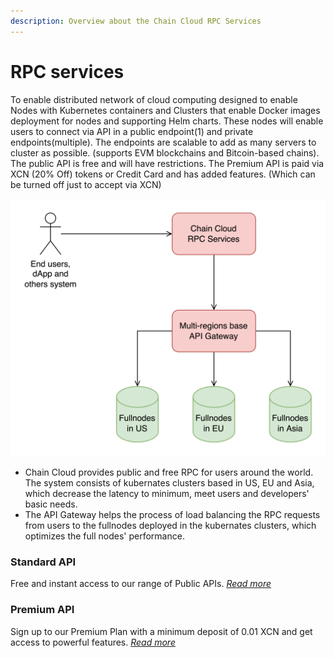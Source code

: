 ```yaml
---
description: Overview about the Chain Cloud RPC Services
---
```


# RPC services

To enable distributed network of cloud computing designed to enable Nodes with Kubernetes containers and Clusters that enable Docker images deployment for nodes and supporting Helm charts. These nodes will enable users to connect via API in a public endpoint(1) and private endpoints(multiple). The endpoints are scalable to add as many servers to cluster as possible. (supports EVM blockchains and Bitcoin-based chains). The public API is free and will have restrictions. The Premium API is paid via XCN (20% Off) tokens or Credit Card and has added features. (Which can be turned off just to accept via XCN)

![RPC Services](../../../static/img/cp-1-rpc-service.png)

* Chain Cloud provides public and free RPC for users around the world. The system consists of kubernates clusters based in US, EU and Asia, which decrease the latency to minimum, meet users and developers' basic needs.
* The API Gateway helps the process of load balancing the RPC requests from users to the fullnodes deployed in the kubernates clusters, which optimizes the full nodes' performance.

### Standard API

Free and instant access to our range of Public APIs. [_Read more_](../rpc-services/standard-api.md)

### Premium API

Sign up to our Premium Plan with a minimum deposit of 0.01 XCN and get access to powerful features. [_Read more_](../rpc-services/premium-api/premium-api.md)
